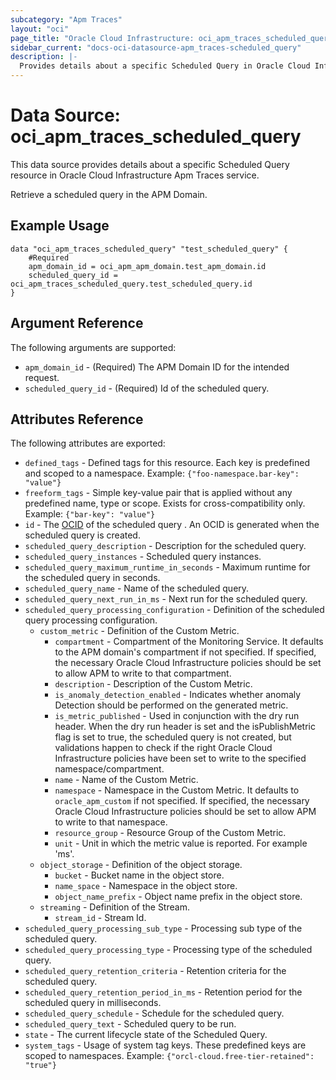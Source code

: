 ```yaml
---
subcategory: "Apm Traces"
layout: "oci"
page_title: "Oracle Cloud Infrastructure: oci_apm_traces_scheduled_query"
sidebar_current: "docs-oci-datasource-apm_traces-scheduled_query"
description: |-
  Provides details about a specific Scheduled Query in Oracle Cloud Infrastructure Apm Traces service
---
```


# Data Source: oci_apm_traces_scheduled_query
This data source provides details about a specific Scheduled Query resource in Oracle Cloud Infrastructure Apm Traces service.

Retrieve a scheduled query in the APM Domain.


## Example Usage

```hcl
data "oci_apm_traces_scheduled_query" "test_scheduled_query" {
	#Required
	apm_domain_id = oci_apm_apm_domain.test_apm_domain.id
	scheduled_query_id = oci_apm_traces_scheduled_query.test_scheduled_query.id
}
```

## Argument Reference

The following arguments are supported:

* `apm_domain_id` - (Required) The APM Domain ID for the intended request. 
* `scheduled_query_id` - (Required) Id of the scheduled query. 


## Attributes Reference

The following attributes are exported:

* `defined_tags` - Defined tags for this resource. Each key is predefined and scoped to a namespace. Example: `{"foo-namespace.bar-key": "value"}` 
* `freeform_tags` - Simple key-value pair that is applied without any predefined name, type or scope. Exists for cross-compatibility only. Example: `{"bar-key": "value"}` 
* `id` - The [OCID](https://docs.cloud.oracle.com/iaas/Content/General/Concepts/identifiers.htm) of the scheduled query . An OCID is generated when the scheduled query is created. 
* `scheduled_query_description` - Description for the scheduled query. 
* `scheduled_query_instances` - Scheduled query instances. 
* `scheduled_query_maximum_runtime_in_seconds` - Maximum runtime for the scheduled query in seconds. 
* `scheduled_query_name` - Name of the scheduled query. 
* `scheduled_query_next_run_in_ms` - Next run for the scheduled query. 
* `scheduled_query_processing_configuration` - Definition of the scheduled query processing configuration. 
	* `custom_metric` - Definition of the Custom Metric. 
		* `compartment` - Compartment of the Monitoring Service. It defaults to the APM domain's compartment if not specified.  If specified, the necessary Oracle Cloud Infrastructure policies should be set to allow APM to write to that compartment. 
		* `description` - Description of the Custom Metric. 
		* `is_anomaly_detection_enabled` - Indicates whether anomaly Detection should be performed on the generated metric. 
		* `is_metric_published` - Used in conjunction with the dry run header.  When the dry run header is set and the isPublishMetric flag is set to true, the  scheduled query is not created, but validations happen to check if the right Oracle Cloud Infrastructure policies have been set to write to the specified namespace/compartment. 
		* `name` - Name of the Custom Metric. 
		* `namespace` - Namespace in the Custom Metric. It defaults to `oracle_apm_custom` if not specified.  If specified, the necessary Oracle Cloud Infrastructure policies should be set to allow APM to write to that namespace. 
		* `resource_group` - Resource Group of the Custom Metric. 
		* `unit` - Unit in which the metric value is reported. For example 'ms'. 
	* `object_storage` - Definition of the object storage. 
		* `bucket` - Bucket name in the object store. 
		* `name_space` - Namespace in the object store. 
		* `object_name_prefix` - Object name prefix in the object store. 
	* `streaming` - Definition of the Stream. 
		* `stream_id` - Stream Id. 
* `scheduled_query_processing_sub_type` - Processing sub type of the scheduled query. 
* `scheduled_query_processing_type` - Processing type of the scheduled query. 
* `scheduled_query_retention_criteria` - Retention criteria for the scheduled query. 
* `scheduled_query_retention_period_in_ms` - Retention period for the scheduled query in milliseconds. 
* `scheduled_query_schedule` - Schedule for the scheduled query. 
* `scheduled_query_text` - Scheduled query to be run. 
* `state` - The current lifecycle state of the Scheduled Query.
* `system_tags` - Usage of system tag keys. These predefined keys are scoped to namespaces. Example: `{"orcl-cloud.free-tier-retained": "true"}` 

